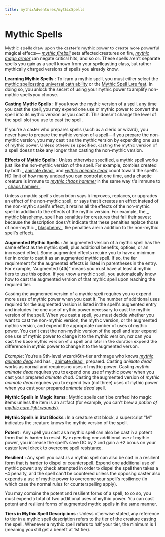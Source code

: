 ```yaml
---
title: mythicAdventures/mythicSpells
---
```

# Mythic Spells

Mythic spells draw upon the caster's mythic power to create more powerful magical effects— [_mythic fireball_](mythicAdventures/mythicSpells_dir/fireball.md#_fireball-mythic) sets affected creatures on fire, [_mythic mage armor_](mythicAdventures/mythicSpells_dir/mageArmor.md#_mage-armor-mythic) can negate critical hits, and so on. These spells aren't separate spells you gain as a spell known from your spellcasting class, but rather mythically charged versions of spells you already know.

**Learning Mythic Spells** : To learn a mythic spell, you must either select the [mythic spellcasting universal path ability](mythicAdventures/mythicHeroes.md#_mythic-spellcasting) or the [Mythic Spell Lore feat](mythicAdventures/mythicFeats.md#_mythic-spell-lore-mythic). In doing so, you unlock the secret of using your mythic power to amplify non-mythic spells you choose.

**Casting Mythic Spells** : If you know the mythic version of a spell, any time you cast the spell, you may expend one use of mythic power to convert the spell into its mythic version as you cast it. This doesn't change the level of the spell slot you use to cast the spell.

If you're a caster who prepares spells (such as a cleric or wizard), you never have to prepare the mythic version of a spell—if you prepare the non-mythic version, you may cast it as the mythic version by expending one use of mythic power. Unless otherwise specified, casting the mythic version of a spell doesn't take any longer than casting the non-mythic version.

**Effects of Mythic Spells** : Unless otherwise specified, a mythic spell works just like the non-mythic version of the spell. For example, zombies created by both _ [animate dead](spells/animateDead.md#_animate-dead)_ and [_mythic animate dead_](mythicAdventures/mythicSpells_dir/animateDead.md#_animate-dead-mythic) count toward the spell's HD limit of how many undead you can control at one time, and a chaotic creature is immune to [_mythic chaos hammer_](mythicAdventures/mythicSpells_dir/chaosHammer.md#_chaos-hammer-mythic) in the same way it's immune to _ [chaos hammer](spells/chaosHammer.md#_chaos-hammer)_.

Unless a mythic spell's description says it improves, replaces, or upgrades an effect of the non-mythic spell, or says that it creates an effect instead of the non-mythic spell's effect, it retains all the effects of the non-mythic spell in addition to the effects of the mythic version. For example, the _ [mythic blasphemy](mythicAdventures/mythicSpells_dir/blasphemy.md#_blasphemy-mythic)_ spell has penalties for creatures that fail their saves; because the description doesn't indicate that these penalties replace those of non-mythic _ [blasphemy](spells/blasphemy.md#_blasphemy)_, the penalties are in addition to the non-mythic spell's effects.

**Augmented Mythic Spells** : An augmented version of a mythic spell has the same effect as the mythic spell, plus additional benefits, options, or an increased effect. Some augmented effects require you to have a minimum tier in order to cast it as an augmented mythic spell. If so, the tier requirement for the augmented effects is listed in parentheses in the entry. For example, "Augmented (4th)" means you must have at least 4 mythic tiers to use this option. If you know a mythic spell, you automatically know how to cast the augmented version of that mythic spell upon reaching the required tier.

Casting the augmented version of a mythic spell requires you to expend more uses of mythic power when you cast it. The number of additional uses required for the augmented version is listed in the spell's augmented entry and includes the one use of mythic power necessary to cast the mythic version of the spell. When you cast a spell, you must decide whether you want to cast the non-mythic version, the mythic version, or the augmented mythic version, and expend the appropriate number of uses of mythic power. You can't cast the non-mythic version of the spell and later expend one use of mythic power to change it to the mythic version, nor can you cast the base mythic version of a spell and later in the duration expend the difference in mythic power to change it to the augmented version.

_Example_: You're a 9th-level wizard/6th-tier archmage who knows [_mythic animate dead_](mythicAdventures/mythicSpells_dir/animateDead.md#_animate-dead-mythic) and has _ [animate dead](spells/animateDead.md#_animate-dead)_ prepared. Casting _animate dead_ works as normal and requires no uses of mythic power. Casting _mythic animate dead_ requires you to expend one use of mythic power when you cast your prepared _animate dead_. Casting the augmented version of _mythic animate dead_ requires you to expend two (not three) uses of mythic power when you cast your prepared _animate dead_ spell.

**Mythic Spells in Magic Items** : Mythic spells can't be crafted into magic items unless the item is an artifact (for example, you can't brew a _potion of [mythic cure light wounds](mythicAdventures/mythicSpells_dir/cureLightWounds.md#_cure-light-wounds-mythic)_).

**Mythic Spells in Stat Blocks** : In a creature stat block, a superscript "M" indicates the creature knows the mythic version of the spell.

**Potent** : Any spell you cast as a mythic spell can also be cast in a potent form that is harder to resist. By expending one additional use of mythic power, you increase the spell's save DC by 2 and gain a +2 bonus on your caster level check to overcome spell resistance.

**Resilient** : Any spell you cast as a mythic spell can also be cast in a resilient form that is harder to dispel or counterspell. Expend one additional use of mythic power; any check attempted in order to dispel the spell then takes a –4 penalty, and the spell can't be countered unless the opposing caster also expends a use of mythic power to overcome your spell's resilience (in which case the normal rules for counterspelling apply).

You may combine the potent and resilient forms of a spell; to do so, you must expend a total of two additional uses of mythic power. You can cast potent and resilient forms of augmented mythic spells in the same manner.

**Tiers in Mythic Spell Descriptions** : Unless otherwise stated, any reference to tier in a mythic spell description refers to the tier of the creature casting the spell. Whenever a mythic spell refers to half your tier, the minimum is 1 (meaning you still get a benefit at 1st tier).

